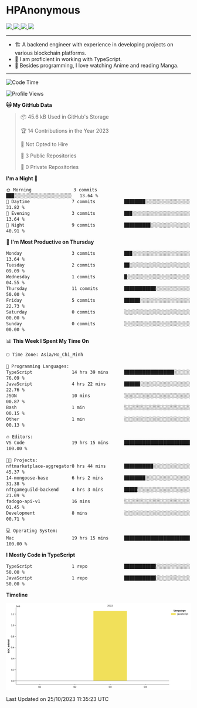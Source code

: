 # HPAnonymous
<p>
  <a href="https://twitter.com/HoratioPham98">
    <img src="https://img.shields.io/badge/-Twitter-1ca0f1?style=flat-square&labelColor=1ca0f1&logo=twitter&logoColor=white&link=https://twitter.com/HoratioPham98">
   <a/>
  <a href="https://stackoverflow.com/users/20403779/illuminati">
    <img src="https://img.shields.io/badge/-StackOverflow-f48024?style=flat-square&labelColor=f48024&logo=stackoverflow&logoColor=white&link=https://stackoverflow.com/users/20403779/illuminati">
   <a/>
  <a href="https://www.linkedin.com/in/hieuphamuit/">
    <img src="https://img.shields.io/badge/-LinkedIn-blue?style=flat-square&logo=Linkedin&logoColor=white&link=https://www.linkedin.com/in/hieuphamuit/">
  <a/>
   <a href="mailto:phamngochieuuit@gmail.com">
    <img src="https://img.shields.io/badge/-Email-c14438?style=flat-square&logo=Gmail&logoColor=white&link=mailto:phamngochieuuit@gmail.com">
   <a/>
</p>

---

- 🏗️ A backend engineer with experience in developing projects on various blockchain platforms.
- 🌊 I am proficient in working with TypeScript.
- 🍣 Besides programming, I love watching Anime and reading Manga.
<!-- - ⚡ I mostly write JavaScript for dev and C++ for competitive programming (not active now). -->

---

<!--START_SECTION:waka-->
![Code Time](http://img.shields.io/badge/Code%20Time-57%20hrs%2016%20mins-blue)

![Profile Views](http://img.shields.io/badge/Profile%20Views-111-blue)

**🐱 My GitHub Data** 

> 📦 45.6 kB Used in GitHub's Storage 
 > 
> 🏆 14 Contributions in the Year 2023
 > 
> 🚫 Not Opted to Hire
 > 
> 📜 3 Public Repositories 
 > 
> 🔑 0 Private Repositories 
 > 
**I'm a Night 🦉** 

```text
🌞 Morning                3 commits           ███░░░░░░░░░░░░░░░░░░░░░░   13.64 % 
🌆 Daytime                7 commits           ████████░░░░░░░░░░░░░░░░░   31.82 % 
🌃 Evening                3 commits           ███░░░░░░░░░░░░░░░░░░░░░░   13.64 % 
🌙 Night                  9 commits           ██████████░░░░░░░░░░░░░░░   40.91 % 
```
📅 **I'm Most Productive on Thursday** 

```text
Monday                   3 commits           ███░░░░░░░░░░░░░░░░░░░░░░   13.64 % 
Tuesday                  2 commits           ██░░░░░░░░░░░░░░░░░░░░░░░   09.09 % 
Wednesday                1 commits           █░░░░░░░░░░░░░░░░░░░░░░░░   04.55 % 
Thursday                 11 commits          ████████████░░░░░░░░░░░░░   50.00 % 
Friday                   5 commits           ██████░░░░░░░░░░░░░░░░░░░   22.73 % 
Saturday                 0 commits           ░░░░░░░░░░░░░░░░░░░░░░░░░   00.00 % 
Sunday                   0 commits           ░░░░░░░░░░░░░░░░░░░░░░░░░   00.00 % 
```


📊 **This Week I Spent My Time On** 

```text
🕑︎ Time Zone: Asia/Ho_Chi_Minh

💬 Programming Languages: 
TypeScript               14 hrs 39 mins      ███████████████████░░░░░░   76.09 % 
JavaScript               4 hrs 22 mins       ██████░░░░░░░░░░░░░░░░░░░   22.76 % 
JSON                     10 mins             ░░░░░░░░░░░░░░░░░░░░░░░░░   00.87 % 
Bash                     1 min               ░░░░░░░░░░░░░░░░░░░░░░░░░   00.15 % 
Other                    1 min               ░░░░░░░░░░░░░░░░░░░░░░░░░   00.13 % 

🔥 Editors: 
VS Code                  19 hrs 15 mins      █████████████████████████   100.00 % 

🐱‍💻 Projects: 
nftmarketplace-aggregator8 hrs 44 mins       ███████████░░░░░░░░░░░░░░   45.37 % 
14-mongoose-base         6 hrs 2 mins        ████████░░░░░░░░░░░░░░░░░   31.38 % 
nftgameguild-backend     4 hrs 3 mins        █████░░░░░░░░░░░░░░░░░░░░   21.09 % 
fadogo-api-v1            16 mins             ░░░░░░░░░░░░░░░░░░░░░░░░░   01.45 % 
Development              8 mins              ░░░░░░░░░░░░░░░░░░░░░░░░░   00.71 % 

💻 Operating System: 
Mac                      19 hrs 15 mins      █████████████████████████   100.00 % 
```

**I Mostly Code in TypeScript** 

```text
TypeScript               1 repo              ████████████░░░░░░░░░░░░░   50.00 % 
JavaScript               1 repo              ████████████░░░░░░░░░░░░░   50.00 % 
```



**Timeline**

![Lines of Code chart](https://raw.githubusercontent.com/HPAnonymous/HPAnonymous/main/assets/bar_graph.png)


 Last Updated on 25/10/2023 11:35:23 UTC
<!--END_SECTION:waka-->
